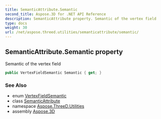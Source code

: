 ```yaml
---
title: SemanticAttribute.Semantic
second_title: Aspose.3D for .NET API Reference
description: SemanticAttribute property. Semantic of the vertex field
type: docs
weight: 30
url: /net/aspose.threed.utilities/semanticattribute/semantic/
---
```

## SemanticAttribute.Semantic property

Semantic of the vertex field

```csharp
public VertexFieldSemantic Semantic { get; }
```

### See Also

* enum [VertexFieldSemantic](../../vertexfieldsemantic/)
* class [SemanticAttribute](../)
* namespace [Aspose.ThreeD.Utilities](../../semanticattribute/)
* assembly [Aspose.3D](../../../)


